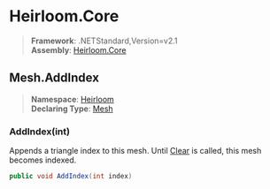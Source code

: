 # Heirloom.Core

> **Framework**: .NETStandard,Version=v2.1  
> **Assembly**: [Heirloom.Core][0]  

## Mesh.AddIndex

> **Namespace**: [Heirloom][0]  
> **Declaring Type**: [Mesh][1]  

### AddIndex(int)

Appends a triangle index to this mesh. Until [Clear][2] is called, this mesh becomes indexed.

```cs
public void AddIndex(int index)
```

[0]: ../../../Heirloom.Core.md
[1]: ../Mesh.md
[2]: Clear.md

